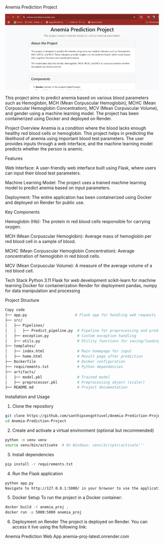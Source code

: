 Anemia Prediction Project

![Anemia Prediction Project](Images\anemia_prediction.png)

This project aims to predict anemia based on various blood parameters such as Hemoglobin, MCH (Mean Corpuscular Hemoglobin), MCHC (Mean Corpuscular Hemoglobin Concentration), MCV (Mean Corpuscular Volume), and gender using a machine learning model. The project has been containerized using Docker and deployed on Render.


Project Overview
Anemia is a condition where the blood lacks enough healthy red blood cells or hemoglobin. This project helps in predicting the likelihood of anemia using important blood test parameters. The user provides inputs through a web interface, and the machine learning model predicts whether the person is anemic.


Features

Web Interface: A user-friendly web interface built using Flask, where users can input their blood test parameters.

Machine Learning Model: The project uses a trained machine learning model to predict anemia based on input parameters.

Deployment: The entire application has been containerized using Docker and deployed on Render for public use.


Key Components

Hemoglobin (Hb): The protein in red blood cells responsible for carrying oxygen.

MCH (Mean Corpuscular Hemoglobin): Average mass of hemoglobin per red blood cell in a sample of blood.

MCHC (Mean Corpuscular Hemoglobin Concentration): Average concentration of hemoglobin in red blood cells.

MCV (Mean Corpuscular Volume): A measure of the average volume of a red blood cell.


Tech Stack
Python 3.11
Flask for web development
scikit-learn for machine learning
Docker for containerization
Render for deployment
pandas, numpy for data manipulation and processing


Project Structure
```bash
Copy code
├── app.py                      # Flask app for handling web requests
├── src/
│   ├── Pipelines/
│   │   ├── Predict_pipeline.py  # Pipeline for preprocessing and prediction
│   ├── exception.py             # Custom exception handling
│   ├── utils.py                 # Utility functions for saving/loading models
├── templates/
│   ├── index.html               # Main homepage for input
│   ├── home.html                # Result page after prediction
├── Dockerfile                   # Docker configuration
├── requirements.txt             # Python dependencies
├── artifacts/
│   ├── model.pkl                # Trained model
│   ├── preprocessor.pkl         # Preprocessing object (scaler)
├── README.md                    # Project documentation 
```


Installation and Usage

1. Clone the repository
```bash  
git clone https://github.com/santhipsengottuvel/Anemia-Prediction-Project.git 
cd Anemia-Prediction-Project
```

2. Create and activate a virtual environment (optional but recommended)
```bash
python -m venv venv
source venv/bin/activate  # On Windows: venv\Scripts\activate'''
```

3. Install dependencies
```bash
pip install -r requirements.txt
```

4. Run the Flask application
```bash
python app.py
Navigate to http://127.0.0.1:5000/ in your browser to use the application.
```
5. Docker Setup
To run the project in a Docker container:

```bash
docker build -t anemia_proj .
docker run -p 5000:5000 anemia_proj
```
6. Deployment on Render
The project is deployed on Render. You can access it live using the following link:

Anemia Prediction Web App
anemia-proj-latest.onrender.com